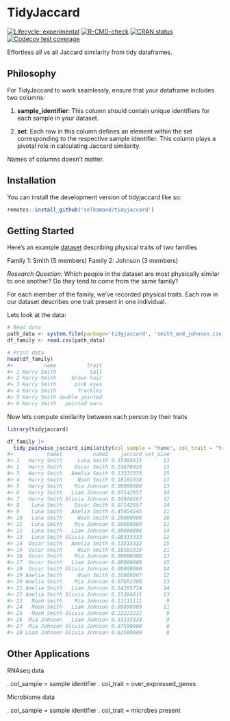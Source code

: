 
<!-- README.md is generated from README.Rmd. Please edit that file -->

# TidyJaccard

<!-- badges: start -->

[![Lifecycle:
experimental](https://img.shields.io/badge/lifecycle-experimental-orange.svg)](https://lifecycle.r-lib.org/articles/stages.html#experimental)
[![R-CMD-check](https://github.com/selkamand/tidyjaccard/actions/workflows/R-CMD-check.yaml/badge.svg)](https://github.com/selkamand/tidyjaccard/actions/workflows/R-CMD-check.yaml)
[![CRAN
status](https://www.r-pkg.org/badges/version/tidyjaccard)](https://CRAN.R-project.org/package=tidyjaccard)
[![Codecov test
coverage](https://codecov.io/gh/selkamand/tidyjaccard/branch/master/graph/badge.svg)](https://app.codecov.io/gh/selkamand/tidyjaccard?branch=master)
<!-- badges: end -->

Effortless all vs all Jaccard similarity from tidy dataframes.

## Philosophy

For TidyJaccard to work seamlessly, ensure that your dataframe includes
two columns:

1.  **sample_identifier**: This column should contain unique identifiers
    for each sample in your dataset.

2.  **set**: Each row in this column defines an element within the set
    corresponding to the respective sample identifier. This column plays
    a pivotal role in calculating Jaccard similarity.

Names of columns doesn’t matter.

## Installation

You can install the development version of tidyjaccard like so:

``` r
remotes::install_github('selkamand/tidyjaccard')
```

## Getting Started

Here’s an example
[dataset](https://github.com/selkamand/tidyjaccard/blob/master/inst/smith_and_johnson.csv)
describing physical traits of two families

Family 1: Smith (5 members) Family 2: Johnson (3 members)

*Research Question:* Which people in the dataset are most physically
similar to one another? Do they tend to come from the same family?

For each member of the family, we’ve recorded physical traits. Each row
in our dataset describes one trait present in one individual.

Lets look at the data:

``` r
# Read data
path_data <- system.file(package='tidyjaccard', 'smith_and_johnson.csv')
df_family <- read.csv(path_data)

# Print data
head(df_family)
#>          name          trait
#> 1 Harry Smith           tall
#> 2 Harry Smith     brown hair
#> 3 Harry Smith      pink eyes
#> 4 Harry Smith       freckles
#> 5 Harry Smith double jointed
#> 6 Harry Smith   pointed ears
```

Now lets compute similarity between each person by their traits

``` r
library(tidyjaccard)

df_family |>
  tidy_pairwise_jaccard_similarity(col_sample = "name", col_trait = "trait")
#>           name1          name2    jaccard set_size
#> 1   Harry Smith     Luna Smith 0.15384615       13
#> 2   Harry Smith    Oscar Smith 0.23076923       13
#> 3   Harry Smith   Amelia Smith 0.13333333       15
#> 4   Harry Smith     Noah Smith 0.18181818       11
#> 5   Harry Smith    Mia Johnson 0.00000000       13
#> 6   Harry Smith   Liam Johnson 0.07142857       14
#> 7   Harry Smith Olivia Johnson 0.16666667       12
#> 8    Luna Smith    Oscar Smith 0.07142857       14
#> 9    Luna Smith   Amelia Smith 0.45454545       11
#> 10   Luna Smith     Noah Smith 0.20000000       10
#> 11   Luna Smith    Mia Johnson 0.09090909       11
#> 12   Luna Smith   Liam Johnson 0.00000000       14
#> 13   Luna Smith Olivia Johnson 0.08333333       12
#> 14  Oscar Smith   Amelia Smith 0.13333333       15
#> 15  Oscar Smith     Noah Smith 0.18181818       11
#> 16  Oscar Smith    Mia Johnson 0.00000000       13
#> 17  Oscar Smith   Liam Johnson 0.00000000       15
#> 18  Oscar Smith Olivia Johnson 0.00000000       14
#> 19 Amelia Smith     Noah Smith 0.16666667       12
#> 20 Amelia Smith    Mia Johnson 0.07692308       13
#> 21 Amelia Smith   Liam Johnson 0.14285714       14
#> 22 Amelia Smith Olivia Johnson 0.15384615       13
#> 23   Noah Smith    Mia Johnson 0.11111111        9
#> 24   Noah Smith   Liam Johnson 0.09090909       11
#> 25   Noah Smith Olivia Johnson 0.22222222        9
#> 26  Mia Johnson   Liam Johnson 0.33333333        9
#> 27  Mia Johnson Olivia Johnson 0.37500000        8
#> 28 Liam Johnson Olivia Johnson 0.62500000        8
```

## Other Applications

RNAseq data

. col_sample = sample identifier . col_trait = over_expressed_genes

Microbiome data

. col_sample = sample identifier . col_trait = microbes present
